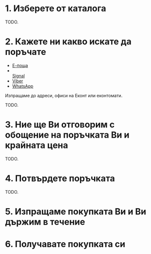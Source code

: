 <head>
    <meta charset="UTF-8">
    <meta name="viewport" content="width=device-width, initial-scale=1.0">
    <title>My Web Page</title>
    <!-- Add Font Awesome CDN link -->
    <link rel="stylesheet" href="https://cdnjs.cloudflare.com/ajax/libs/font-awesome/6.0.0-beta3/css/all.min.css">
</head>

# 1. Изберете от каталога

TODO.

# 2. Кажете ни какво искате да поръчате

<ul>
    <li><a href="">Е-поща</a></li>
    <li><a href=""><i class="fa-brands fa-signal-messenger"></i></i><br/>Signal</a></li>
    <li><a href="">Viber</a></li>
    <li><a href="">WhatsApp</a></li>
</ul>

Изпращаме до адреси, офиси на Еконт или еконтомати.

TODO.

# 3. Ние ще Ви отговорим с обощение на поръчката Ви и крайната цена

TODO.

# 4. Потвърдете поръчката

TODO.

# 5. Изпращаме покупката Ви и Ви държим в течение

# 6. Получавате покупката си
